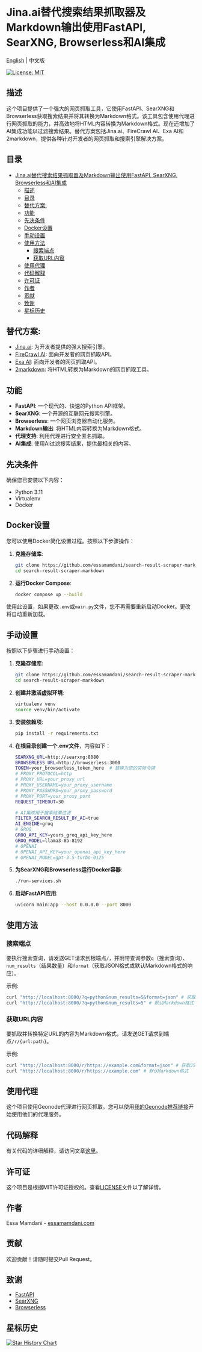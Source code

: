 # Jina.ai替代搜索结果抓取器及Markdown输出使用FastAPI, SearXNG, Browserless和AI集成

[English](README.md) | 中文版

[![License: MIT](https://img.shields.io/badge/License-MIT-blue.svg)](LICENSE)

## 描述

这个项目提供了一个强大的网页抓取工具，它使用FastAPI、SearXNG和Browserless获取搜索结果并将其转换为Markdown格式。该工具包含使用代理进行网页抓取的能力，并高效地将HTML内容转换为Markdown格式。现在还增加了AI集成功能以过滤搜索结果。替代方案包括Jina.ai、FireCrawl AI、Exa AI和2markdown，提供各种针对开发者的网页抓取和搜索引擎解决方案。

## 目录
- [Jina.ai替代搜索结果抓取器及Markdown输出使用FastAPI, SearXNG, Browserless和AI集成](#jinaai替代搜索结果抓取器及markdown输出使用fastapi-searxng-browserless和ai集成)
  - [描述](#描述)
  - [目录](#目录)
  - [替代方案:](#替代方案)
  - [功能](#功能)
  - [先决条件](#先决条件)
  - [Docker设置](#docker设置)
  - [手动设置](#手动设置)
  - [使用方法](#使用方法)
    - [搜索端点](#搜索端点)
    - [获取URL内容](#获取url内容)
  - [使用代理](#使用代理)
  - [代码解释](#代码解释)
  - [许可证](#许可证)
  - [作者](#作者)
  - [贡献](#贡献)
  - [致谢](#致谢)
  - [星标历史](#星标历史)

## 替代方案:

- [Jina.ai](https://jina.ai/): 为开发者提供的强大搜索引擎。
- [FireCrawl AI](https://firecrawl.dev/): 面向开发者的网页抓取API。
- [Exa AI](https://exa.ai/): 面向开发者的网页抓取API。
- [2markdown](https://2markdown.com/): 将HTML转换为Markdown的网页抓取工具。

## 功能

- **FastAPI**: 一个现代的、快速的Python API框架。
- **SearXNG**: 一个开源的互联网元搜索引擎。
- **Browserless**: 一个网页浏览器自动化服务。
- **Markdown输出**: 将HTML内容转换为Markdown格式。
- **代理支持**: 利用代理进行安全匿名抓取。
- **AI集成**: 使用AI过滤搜索结果，提供最相关的内容。

## 先决条件

确保您已安装以下内容：

- Python 3.11
- Virtualenv
- Docker

## Docker设置

您可以使用Docker简化设置过程。按照以下步骤操作：

1. **克隆存储库**:
    ```sh
    git clone https://github.com/essamamdani/search-result-scraper-markdown.git
    cd search-result-scraper-markdown
    ```

2. **运行Docker Compose**:
    ```sh
    docker compose up --build
    ```

使用此设置，如果更改`.env`或`main.py`文件，您不再需要重新启动Docker。更改将自动重新加载。

## 手动设置

按照以下步骤进行手动设置：

1. **克隆存储库**:
    ```sh
    git clone https://github.com/essamamdani/search-result-scraper-markdown.git
    cd search-result-scraper-markdown
    ```

2. **创建并激活虚拟环境**:
    ```sh
    virtualenv venv
    source venv/bin/activate
    ```

3. **安装依赖项**:
    ```sh
    pip install -r requirements.txt
    ```

4. **在根目录创建一个.env文件**，内容如下：
    ```bash
    SEARXNG_URL=http://searxng:8080
    BROWSERLESS_URL=http://browserless:3000
    TOKEN=your_browserless_token_here  # 替换为您的实际令牌
    # PROXY_PROTOCOL=http
    # PROXY_URL=your_proxy_url
    # PROXY_USERNAME=your_proxy_username
    # PROXY_PASSWORD=your_proxy_password
    # PROXY_PORT=your_proxy_port
    REQUEST_TIMEOUT=30

    # AI集成用于搜索结果过滤
    FILTER_SEARCH_RESULT_BY_AI=true
    AI_ENGINE=groq
    # GROQ
    GROQ_API_KEY=yours_groq_api_key_here
    GROQ_MODEL=llama3-8b-8192
    # OPENAI
    # OPENAI_API_KEY=your_openai_api_key_here
    # OPENAI_MODEL=gpt-3.5-turbo-0125
    ```

5. **为SearXNG和Browserless运行Docker容器**:
    ```sh
    ./run-services.sh
    ```

6. **启动FastAPI应用**:
    ```sh
    uvicorn main:app --host 0.0.0.0 --port 8000
    ```

## 使用方法

### 搜索端点

要执行搜索查询，请发送GET请求到根端点`/`，并附带查询参数`q`（搜索查询）、`num_results`（结果数量）和`format`（获取JSON格式或默认Markdown格式的响应）。

示例:
```sh
curl "http://localhost:8000/?q=python&num_results=5&format=json" # 获取JSON格式
curl "http://localhost:8000/?q=python&num_results=5" # 默认Markdown格式
```

### 获取URL内容

要抓取并转换特定URL的内容为Markdown格式，请发送GET请求到端点`/r/{url:path}`。

示例:
```sh
curl "http://localhost:8000/r/https://example.com&format=json" # 获取JSON格式
curl "http://localhost:8000/r/https://example.com" # 默认Markdown格式
```

## 使用代理

这个项目使用Geonode代理进行网页抓取。您可以使用[我的Geonode推荐链接](https://geonode.com/invite/47389)开始使用他们的代理服务。

## 代码解释

有关代码的详细解释，请访问文章[这里](https://www.essamamdani.com/articles/search-result-scraper-markdown)。

## 许可证

这个项目是根据MIT许可证授权的。查看[LICENSE](LICENSE)文件以了解详情。

## 作者

Essa Mamdani - [essamamdani.com](https://essamamdani.com)

## 贡献

欢迎贡献！请随时提交Pull Request。

## 致谢

- [FastAPI](https://fastapi.tiangolo.com/)
- [SearXNG](https://github.com/searxng/searxng)
- [Browserless](https://www.browserless.io/)

## 星标历史

[![Star History Chart](https://api.star-history.com/svg?repos=essamamdani/search-result-scraper-markdown&type=Date)](https://star-history.com/#essamamdani/search-result-scraper-markdown&Date)